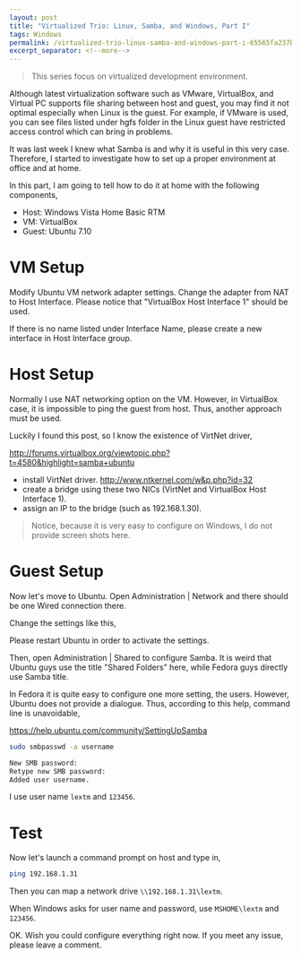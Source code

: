 ```yaml
---
layout: post
title: "Virtualized Trio: Linux, Samba, and Windows, Part I"
tags: Windows
permalink: /virtualized-trio-linux-samba-and-windows-part-i-65565fa237b4
excerpt_separator: <!--more-->
---
```

> This series focus on virtualized development environment.

Although latest virtualization software such as VMware, VirtualBox, and Virtual PC supports file sharing between host and guest, you may find it not optimal especially when Linux is the guest. For example, if VMware is used, you can see files listed under hgfs folder in the Linux guest have restricted access control which can bring in problems.

It was last week I knew what Samba is and why it is useful in this very case. Therefore, I started to investigate how to set up a proper environment at office and at home.

In this part, I am going to tell how to do it at home with the following components,

* Host: Windows Vista Home Basic RTM
* VM: VirtualBox
* Guest: Ubuntu 7.10
<!--more-->

# VM Setup

Modify Ubuntu VM network adapter settings. Change the adapter from NAT to Host Interface. Please notice that "VirtualBox Host Interface 1" should be used.

If there is no name listed under Interface Name, please create a new interface in Host Interface group.

# Host Setup

Normally I use NAT networking option on the VM. However, in VirtualBox case, it is impossible to ping the guest from host. Thus, another approach must be used.

Luckily I found this post, so I know the existence of VirtNet driver,

http://forums.virtualbox.org/viewtopic.php?t=4580&highlight=samba+ubuntu

* install VirtNet driver. http://www.ntkernel.com/w&p.php?id=32
* create a bridge using these two NICs (VirtNet and VirtualBox Host Interface 1).
* assign an IP to the bridge (such as 192.168.1.30).

> Notice, because it is very easy to configure on Windows, I do not provide screen shots here.

# Guest Setup

Now let's move to Ubuntu. Open Administration | Network and there should be one Wired connection there.

Change the settings like this,

Please restart Ubuntu in order to activate the settings.

Then, open Administration | Shared to configure Samba. It is weird that Ubuntu guys use the title "Shared Folders" here, while Fedora guys directly use Samba title.

In Fedora it is quite easy to configure one more setting, the users. However, Ubuntu does not provide a dialogue. Thus, according to this help, command line is unavoidable,

https://help.ubuntu.com/community/SettingUpSamba

``` bash
sudo smbpasswd -a username

New SMB password:
Retype new SMB password:
Added user username.
```

I use user name `lextm` and `123456`.

# Test

Now let's launch a command prompt on host and type in,

``` bash
ping 192.168.1.31
```

Then you can map a network drive `\\192.168.1.31\lextm`.

When Windows asks for user name and password, use `MSHOME\lextm` and `123456`.

OK. Wish you could configure everything right now. If you meet any issue, please leave a comment.
